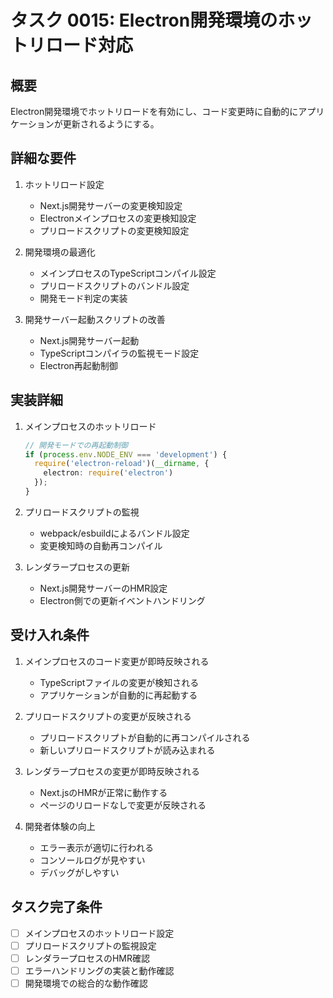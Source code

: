 # タスク 0015: Electron開発環境のホットリロード対応

## 概要
Electron開発環境でホットリロードを有効にし、コード変更時に自動的にアプリケーションが更新されるようにする。

## 詳細な要件

1. ホットリロード設定
   - Next.js開発サーバーの変更検知設定
   - Electronメインプロセスの変更検知設定
   - プリロードスクリプトの変更検知設定

2. 開発環境の最適化
   - メインプロセスのTypeScriptコンパイル設定
   - プリロードスクリプトのバンドル設定
   - 開発モード判定の実装

3. 開発サーバー起動スクリプトの改善
   - Next.js開発サーバー起動
   - TypeScriptコンパイラの監視モード設定
   - Electron再起動制御

## 実装詳細

1. メインプロセスのホットリロード
   ```typescript
   // 開発モードでの再起動制御
   if (process.env.NODE_ENV === 'development') {
     require('electron-reload')(__dirname, {
       electron: require('electron')
     });
   }
   ```

2. プリロードスクリプトの監視
   - webpack/esbuildによるバンドル設定
   - 変更検知時の自動再コンパイル

3. レンダラープロセスの更新
   - Next.js開発サーバーのHMR設定
   - Electron側での更新イベントハンドリング

## 受け入れ条件

1. メインプロセスのコード変更が即時反映される
   - TypeScriptファイルの変更が検知される
   - アプリケーションが自動的に再起動する

2. プリロードスクリプトの変更が反映される
   - プリロードスクリプトが自動的に再コンパイルされる
   - 新しいプリロードスクリプトが読み込まれる

3. レンダラープロセスの変更が即時反映される
   - Next.jsのHMRが正常に動作する
   - ページのリロードなしで変更が反映される

4. 開発者体験の向上
   - エラー表示が適切に行われる
   - コンソールログが見やすい
   - デバッグがしやすい

## タスク完了条件
- [ ] メインプロセスのホットリロード設定
- [ ] プリロードスクリプトの監視設定
- [ ] レンダラープロセスのHMR確認
- [ ] エラーハンドリングの実装と動作確認
- [ ] 開発環境での総合的な動作確認
